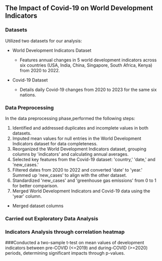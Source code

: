 ## The Impact of Covid-19 on World Development Indicators

### Datasets

Utilized two datasets for our analysis:
* World Development Indicators Dataset
   - Features annual changes in 5 world development indicators across six countries (USA, India, China, Singapore, South Africa, Kenya) from 2020 to 2022.

* Covid-19 Dataset
   - Details daily Covid-19 changes from 2020 to 2023 for the same six nations.

### Data Preprocessing

In the data preprocessing phase,performed the following steps:

1. Identified and addressed duplicates and incomplete values in both datasets.
2. Imputed mean values for null entries in the World Development Indicators dataset for data completeness.
3. Reorganized the World Development Indicators dataset, grouping columns by 'indicators' and calculating annual averages.
4. Selected key features from the Covid-19 dataset: 'country,' 'date,' and 'new_cases.'
5. Filtered dates from 2020 to 2022 and converted 'date' to 'year.' Summed up 'new_cases' to align with the other dataset.
6. Standardized 'new_cases' and 'greenhouse gas emissions' from 0 to 1 for better comparison.
7. Merged World Development Indicators and Covid-19 data using the 'year' column.

* Merged dataset columns

### Carried out Exploratory Data Analysis

### Indicators Analysis through correlation heatmap

###Conducted a two-sample t-test on mean values of development indicators between pre-COVID (<=2019) and during-COVID (>=2020) periods, determining significant impacts through p-values.

